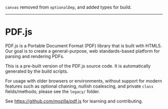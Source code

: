
`canvas` removed from `optionalDep`, and added types for build.

---
# PDF.js

PDF.js is a Portable Document Format (PDF) library that is built with HTML5.
Our goal is to create a general-purpose, web standards-based platform for
parsing and rendering PDFs.

This is a pre-built version of the PDF.js source code. It is automatically
generated by the build scripts.

For usage with older browsers or environments, without support for modern
features such as optional chaining, nullish coalescing,
and private `class` fields/methods; please see the `legacy/` folder.

See https://github.com/mozilla/pdf.js for learning and contributing.
